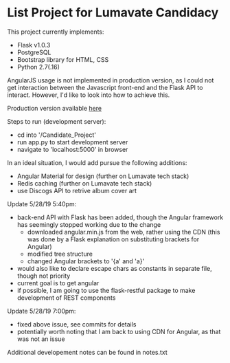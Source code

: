 # List Project for Lumavate Candidacy
This project currently implements:
 - Flask v1.0.3
 - PostgreSQL
 - Bootstrap library for HTML, CSS
 - Python 2.7(.16)
 
AngularJS usage is not implemented in production version, as I could not get interaction between the Javascript front-end and the Flask API to interact. However, I'd like to look into how to achieve this.
 
Production version available [here](https://music-list-app.herokuapp.com) 

Steps to run (development server):
 - cd into '/Candidate_Project'
 - run app.py to start development server
 - navigate to 'localhost:5000' in browser
 
In an ideal situation, I would add pursue the following additions:
 - Angular Material for design (further on Lumavate tech stack)
 - Redis caching (further on Lumavate tech stack)
 - use Discogs API to retrive album cover art

Update 5/28/19 5:40pm:
 - back-end API with Flask has been added, though the Angular framework has seemingly stopped working due to the change
   - downloaded angular.min.js from the web, rather using the CDN (this was done by a Flask explanation on substituting brackets for Angular)
   - modified tree structure
   - changed Angular brackets to '{a' and 'a}'
 - would also like to declare escape chars as constants in separate file, though not priority
 - current goal is to get angular
 - if possible, I am going to use the flask-restful package to make development of REST components
 
Update 5/28/19 7:00pm:
 - fixed above issue, see commits for details
 - potentially worth noting that I am back to using CDN for Angular, as that was not an issue
 
Additional developement notes can be found in notes.txt
